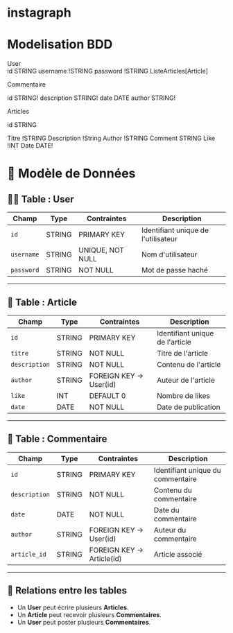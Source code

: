 # instagraph

# Modelisation BDD

User 		
id STRING
username !STRING
password !STRING
ListeArticles[Article]


Commentaire

id STRING!
description STRING!
date DATE
author  STRING!


Articles

id STRING

Titre !STRING
Description !String
Author !STRING
Comment STRING
Like !INT
Date DATE!

# 📌 Modèle de Données

## 🧑‍💻 Table : User
| Champ      | Type   | Contraintes         | Description                       |
|------------|--------|---------------------|-----------------------------------|
| `id`       | STRING | PRIMARY KEY         | Identifiant unique de l'utilisateur |
| `username` | STRING | UNIQUE, NOT NULL    | Nom d'utilisateur |
| `password` | STRING | NOT NULL            | Mot de passe haché |

---

## 📝 Table : Article
| Champ        | Type   | Contraintes                | Description                        |
|-------------|--------|----------------------------|------------------------------------|
| `id`        | STRING | PRIMARY KEY                | Identifiant unique de l'article  |
| `titre`     | STRING | NOT NULL                   | Titre de l'article               |
| `description` | STRING | NOT NULL                   | Contenu de l'article             |
| `author`    | STRING | FOREIGN KEY → User(id)    | Auteur de l'article              |
| `like`      | INT    | DEFAULT 0                  | Nombre de likes                  |
| `date`      | DATE   | NOT NULL                   | Date de publication              |

---

## 💬 Table : Commentaire
| Champ        | Type   | Contraintes                | Description                        |
|-------------|--------|----------------------------|------------------------------------|
| `id`        | STRING | PRIMARY KEY                | Identifiant unique du commentaire |
| `description` | STRING | NOT NULL                   | Contenu du commentaire            |
| `date`      | DATE   | NOT NULL                   | Date du commentaire               |
| `author`    | STRING | FOREIGN KEY → User(id)    | Auteur du commentaire             |
| `article_id` | STRING | FOREIGN KEY → Article(id) | Article associé                   |

---

## 🔗 Relations entre les tables
- Un **User** peut écrire plusieurs **Articles**.
- Un **Article** peut recevoir plusieurs **Commentaires**.
- Un **User** peut poster plusieurs **Commentaires**.




